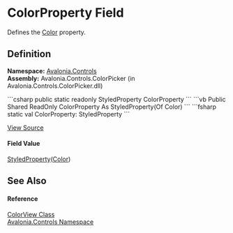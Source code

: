 # ColorProperty Field


Defines the <a href="P_Avalonia_Controls_ColorView_Color">Color</a> property.



## Definition
**Namespace:** <a href="N_Avalonia_Controls">Avalonia.Controls</a>  
**Assembly:** Avalonia.Controls.ColorPicker (in Avalonia.Controls.ColorPicker.dll)

<Tabs groupId="api-code-preview">
<TabItem value="csharp" label="C#">
```csharp
public static readonly StyledProperty<Color> ColorProperty
```
</TabItem>
<TabItem value="vb" label="VB">
```vb
Public Shared ReadOnly ColorProperty As StyledProperty(Of Color)
```
</TabItem>
<TabItem value="fsharp" label="F#">
```fsharp
static val ColorProperty: StyledProperty<Color>
```
</TabItem>
</Tabs>



<a href="https://github.com/AvaloniaUI/Avalonia/tree/master/src/Avalonia.Controls.ColorPicker/ColorView/ColorView.cs" title="View the source code">View Source</a>



#### Field Value
<a href="T_Avalonia_StyledProperty_1">StyledProperty</a>(<a href="T_Avalonia_Media_Color">Color</a>)

## See Also


#### Reference
<a href="T_Avalonia_Controls_ColorView">ColorView Class</a>  
<a href="N_Avalonia_Controls">Avalonia.Controls Namespace</a>  

